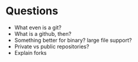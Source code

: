# Questions

* What even is a git?
* What is a github, then?
* Something better for binary? large file support?
* Private vs public repositories?
* Explain forks
